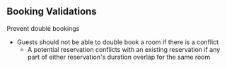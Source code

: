 ## Booking Validations

Prevent double bookings

- Guests should not be able to double book a room if there is a conflict
  - A potential reservation conflicts with an existing reservation if any part of either reservation's duration overlap for the same room
